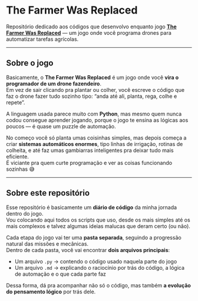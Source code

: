 # The Farmer Was Replaced

Repositório dedicado aos códigos que desenvolvo enquanto jogo **[The Farmer Was Replaced](https://store.steampowered.com/app/2060160/The_Farmer_Was_Replaced/)** — um jogo onde você programa drones para automatizar tarefas agrícolas.

---

## Sobre o jogo

Basicamente, o **The Farmer Was Replaced** é um jogo onde você **vira o programador de um drone fazendeiro**.  
Em vez de sair clicando pra plantar ou colher, você escreve o código que faz o drone fazer tudo sozinho tipo: “anda até ali, planta, rega, colhe e repete”.  

A linguagem usada parece muito com **Python**, mas mesmo quem nunca codou consegue aprender jogando, porque o jogo te ensina as lógicas aos poucos — é quase um puzzle de automação.  

No começo você só planta umas coisinhas simples, mas depois começa a criar **sistemas automáticos enormes**, tipo linhas de irrigação, rotinas de colheita, e até faz umas gambiarras inteligentes pra deixar tudo mais eficiente.  
É viciante pra quem curte programação e ver as coisas funcionando sozinhas 😅

---

## Sobre este repositório

Esse repositório é basicamente um **diário de código** da minha jornada dentro do jogo.  
Vou colocando aqui todos os scripts que uso, desde os mais simples até os mais complexos e talvez algumas ideias malucas que deram certo (ou não).

Cada etapa do jogo vai ter uma **pasta separada**, seguindo a progressão natural das missões e mecânicas.  
Dentro de cada pasta, você vai encontrar **dois arquivos principais**:

- Um arquivo `.py` → contendo o código usado naquela parte do jogo  
- Um arquivo `.md` → explicando o raciocínio por trás do código, a lógica de automação e o que cada parte faz  

Dessa forma, dá pra acompanhar não só o código, mas também **a evolução do pensamento lógico** por trás dele.